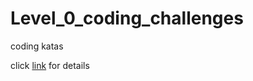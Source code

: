 # Level_0_coding_challenges
coding katas

click [link](http://syllabus.africacode.net/projects/katas/level-0/) for details
